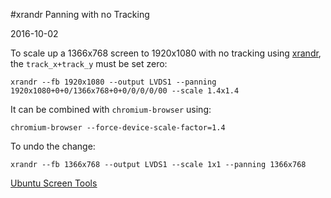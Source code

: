 #xrandr Panning with no Tracking

2016-10-02

<!--- tags: linux -->

To scale up a 1366x768 screen to 1920x1080 with no tracking using [xrandr](https://www.x.org/archive/X11R7.5/doc/man/man1/xrandr.1.html), the `track_x+track_y` must be set zero:

```
xrandr --fb 1920x1080 --output LVDS1 --panning 1920x1080+0+0/1366x768+0+0/0/0/0/00 --scale 1.4x1.4
```

It can be combined with `chromium-browser` using:

```
chromium-browser --force-device-scale-factor=1.4
```

To undo the change:

```
xrandr --fb 1366x768 --output LVDS1 --scale 1x1 --panning 1366x768
```

<ins class='nfooter'><a rel='next' id='fnext' href='#blog/2016/2016-08-30-Ubuntu-Screen-Tools.md'>Ubuntu Screen Tools</a></ins>
